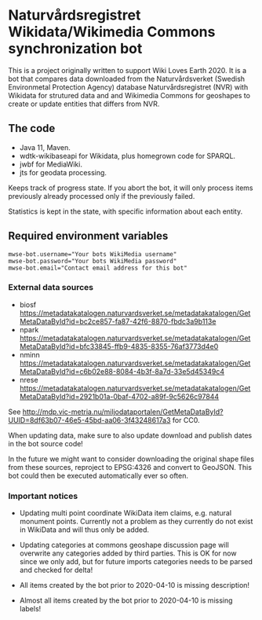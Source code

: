 # Naturvårdsregistret Wikidata/Wikimedia Commons synchronization bot

This is a project originally written to support Wiki Loves Earth 2020. It is
a bot that compares data downloaded from the Naturvårdsverket 
(Swedish Environmetal Protection Agency) database Naturvårdsregistret (NVR) 
with Wikidata for strutured data and and Wikimedia Commons for geoshapes to
create or update entities that differs from NVR.

## The code

* Java 11, Maven.
* wdtk-wikibaseapi for Wikidata, plus homegrown code for SPARQL.
* jwbf for MediaWiki.
* jts for geodata processing.

Keeps track of progress state. If you abort the bot, it will only process items
previously already processed only if the previously failed. 

Statistics is kept in the state, with specific information about each entity.

## Required environment variables

```
mwse-bot.username="Your bots WikiMedia username"
mwse-bot.password="Your bots WikiMedia password"
mwse-bot.email="Contact email address for this bot"
```

### External data sources

* biosf https://metadatakatalogen.naturvardsverket.se/metadatakatalogen/GetMetaDataById?id=bc2ce857-fa87-42f6-8870-fbdc3a9b113e
* npark https://metadatakatalogen.naturvardsverket.se/metadatakatalogen/GetMetaDataById?id=bfc33845-ffb9-4835-8355-76af3773d4e0
* nminn https://metadatakatalogen.naturvardsverket.se/metadatakatalogen/GetMetaDataById?id=c6b02e88-8084-4b3f-8a7d-33e5d45349c4
* nrese https://metadatakatalogen.naturvardsverket.se/metadatakatalogen/GetMetaDataById?id=2921b01a-0baf-4702-a89f-9c5626c97844

See http://mdp.vic-metria.nu/miljodataportalen/GetMetaDataById?UUID=8df63b07-46e5-45bd-aa06-3f43248617a3 for CC0.

When updating data, make sure to also update download and publish dates in 
the bot source code!

In the future we might want to consider downloading the original shape files
from these sources, reproject to EPSG:4326 and convert to GeoJSON. This bot
could then be executed automatically ever so often.

### Important notices

* Updating multi point coordinate WikiData item claims, e.g. natural monument
points. Currently not a problem as they currently do not exist in WikiData and
will thus only be added.

* Updating categories at commons geoshape discussion page will overwrite any
categories added by third parties. This is OK for now since we only add, but
for future imports categories needs to be parsed and checked for delta!

* All items created by the bot prior to 2020-04-10 is missing description!
* Almost all items created by the bot prior to 2020-04-10 is missing labels!
